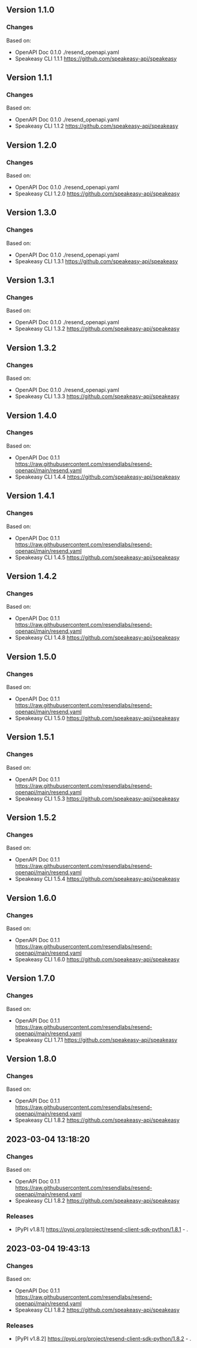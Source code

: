 

## Version 1.1.0
### Changes
Based on:
- OpenAPI Doc 0.1.0 ./resend_openapi.yaml
- Speakeasy CLI 1.1.1 https://github.com/speakeasy-api/speakeasy

## Version 1.1.1
### Changes
Based on:
- OpenAPI Doc 0.1.0 ./resend_openapi.yaml
- Speakeasy CLI 1.1.2 https://github.com/speakeasy-api/speakeasy

## Version 1.2.0
### Changes
Based on:
- OpenAPI Doc 0.1.0 ./resend_openapi.yaml
- Speakeasy CLI 1.2.0 https://github.com/speakeasy-api/speakeasy

## Version 1.3.0
### Changes
Based on:
- OpenAPI Doc 0.1.0 ./resend_openapi.yaml
- Speakeasy CLI 1.3.1 https://github.com/speakeasy-api/speakeasy

## Version 1.3.1
### Changes
Based on:
- OpenAPI Doc 0.1.0 ./resend_openapi.yaml
- Speakeasy CLI 1.3.2 https://github.com/speakeasy-api/speakeasy

## Version 1.3.2
### Changes
Based on:
- OpenAPI Doc 0.1.0 ./resend_openapi.yaml
- Speakeasy CLI 1.3.3 https://github.com/speakeasy-api/speakeasy

## Version 1.4.0
### Changes
Based on:
- OpenAPI Doc 0.1.1 https://raw.githubusercontent.com/resendlabs/resend-openapi/main/resend.yaml
- Speakeasy CLI 1.4.4 https://github.com/speakeasy-api/speakeasy

## Version 1.4.1
### Changes
Based on:
- OpenAPI Doc 0.1.1 https://raw.githubusercontent.com/resendlabs/resend-openapi/main/resend.yaml
- Speakeasy CLI 1.4.5 https://github.com/speakeasy-api/speakeasy

## Version 1.4.2
### Changes
Based on:
- OpenAPI Doc 0.1.1 https://raw.githubusercontent.com/resendlabs/resend-openapi/main/resend.yaml
- Speakeasy CLI 1.4.8 https://github.com/speakeasy-api/speakeasy

## Version 1.5.0
### Changes
Based on:
- OpenAPI Doc 0.1.1 https://raw.githubusercontent.com/resendlabs/resend-openapi/main/resend.yaml
- Speakeasy CLI 1.5.0 https://github.com/speakeasy-api/speakeasy

## Version 1.5.1
### Changes
Based on:
- OpenAPI Doc 0.1.1 https://raw.githubusercontent.com/resendlabs/resend-openapi/main/resend.yaml
- Speakeasy CLI 1.5.3 https://github.com/speakeasy-api/speakeasy

## Version 1.5.2
### Changes
Based on:
- OpenAPI Doc 0.1.1 https://raw.githubusercontent.com/resendlabs/resend-openapi/main/resend.yaml
- Speakeasy CLI 1.5.4 https://github.com/speakeasy-api/speakeasy

## Version 1.6.0
### Changes
Based on:
- OpenAPI Doc 0.1.1 https://raw.githubusercontent.com/resendlabs/resend-openapi/main/resend.yaml
- Speakeasy CLI 1.6.0 https://github.com/speakeasy-api/speakeasy

## Version 1.7.0
### Changes
Based on:
- OpenAPI Doc 0.1.1 https://raw.githubusercontent.com/resendlabs/resend-openapi/main/resend.yaml
- Speakeasy CLI 1.7.1 https://github.com/speakeasy-api/speakeasy

## Version 1.8.0
### Changes
Based on:
- OpenAPI Doc 0.1.1 https://raw.githubusercontent.com/resendlabs/resend-openapi/main/resend.yaml
- Speakeasy CLI 1.8.2 https://github.com/speakeasy-api/speakeasy

## 2023-03-04 13:18:20
### Changes
Based on:
- OpenAPI Doc 0.1.1 https://raw.githubusercontent.com/resendlabs/resend-openapi/main/resend.yaml
- Speakeasy CLI 1.8.2 https://github.com/speakeasy-api/speakeasy
### Releases
- [PyPI v1.8.1] https://pypi.org/project/resend-client-sdk-python/1.8.1 - .

## 2023-03-04 19:43:13
### Changes
Based on:
- OpenAPI Doc 0.1.1 https://raw.githubusercontent.com/resendlabs/resend-openapi/main/resend.yaml
- Speakeasy CLI 1.8.2 https://github.com/speakeasy-api/speakeasy
### Releases
- [PyPI v1.8.2] https://pypi.org/project/resend-client-sdk-python/1.8.2 - .